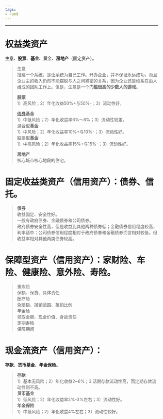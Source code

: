 ```yaml
---
tags:
- Fund
---
```

---

# 权益类资产

生意、**股票**、**基金**、黄金、**房地产**（固定资产）。

> 生意  
> 搭建一个系统，是让系统为自己工作。开办企业，并不保证永远成功，而且企业主的收入仍然不能摆脱与人之间紧密的关系，因为企业还是维系在由人组成的团队工作上。但是，生意是一个**门槛很高的少数人的游戏**。  
>   
> **股票**  
> 1）高风险；2）年化收益50%+与50%-；3）流动性好。  
>   
> [债券](https://www.zhihu.com/search?q=%E5%80%BA%E5%88%B8%E5%9F%BA%E9%87%91&search_source=Entity&hybrid_search_source=Entity&hybrid_search_extra=%7B%22sourceType%22%3A%22article%22%2C%22sourceId%22%3A206550978%7D)**基金**  
> 1）中低风险；2）年化收益率6%～8%；3）流动性较差。  
> 混合型**基金**  
> 1）中风险；2）年化收益率10%+与10%-；3）流动性好。  
> 股票型**基金**  
> 1）中高风险；2）年化收益率15%+与15%-；3）流动性好。  
>   
> **房地产**  
> 核心城市核心地段的住宅。

# 固定收益类资产（信用资产）：债券、信托。

> **债券**  
> 收益固定、安全性好。  
> 一般有政府债券、金融债券和公司债券。  
> 政府债券安全性高，但是收益比其他两种债券低；金融债券信用程度较高，利率适中；公司债券信用程度相对于政府债券和金融债券而言相对较低，但收益率相对其他两类债券较高。

# 保障型资产（信用资产）：家财险、车险、健康险、意外险、寿险。

> 重疾险  
> 保额、保费、具体责任  
> 医疗险  
> 免赔额、报销范围、报销比例  
> 年金险  
> 领取金额、现金价值、身故责任  
> 定期寿险  
> 保障期间

# 现金流资产（信用资产）：

**存款**、**货币基金**、**年金保险**。

> **存款**  
> 1）基本无风险；2）年化收益2~6%；3.活期存款流动性高，而定期存款流动性则不高。  
> **货币基金**  
> 1）低风险；2）年化收益率2%-3%左右；3）流动性好。  
> **年金保险**  
> 1）中低风险；2）年化收益4%左右；3）流动性较好。